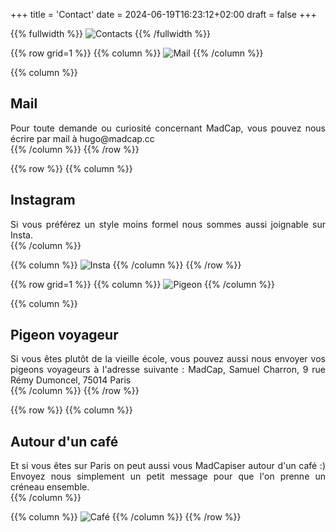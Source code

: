 +++
title = 'Contact'
date = 2024-06-19T16:23:12+02:00
draft = false
+++




<!-- Image haute accueil  -->
{{% fullwidth %}}
![Contacts](/contact/im-cont-000.png)
{{% /fullwidth %}}




<!-- ######  ligne Mail GRILLE  ###### ? -->
{{% row grid=1  %}}
{{% column %}}
![Mail](/contact/im-cont-001.png)
{{% /column %}}

{{% column %}}
## <div style="text-align: left"> Mail </div>

<div style="text-align: justify"> Pour toute demande ou curiosité concernant MadCap, vous pouvez nous écrire par mail à hugo@madcap.cc </div>
{{% /column %}}
{{% /row %}}






<!-- ######  ligne Insta noGRILLE  ###### ? -->
{{% row  %}}
{{% column %}}
## <div style="text-align: left"> Instagram </div>

<div style="text-align: justify"> Si vous préférez un style moins formel nous sommes aussi joignable sur Insta. </div>
{{% /column %}}

{{% column %}}
![Insta](/contact/im-cont-002.png)
{{% /column %}}
{{% /row %}}





<!-- ######  ligne Pigeon GRILLE  ###### ? -->
{{% row grid=1  %}}
{{% column %}}
![Pigeon](/contact/im-cont-003.png)
{{% /column %}}

{{% column %}}
## <div style="text-align: left"> Pigeon voyageur </div>

<div style="text-align: justify"> Si vous êtes plutôt de la vieille école, vous pouvez aussi nous envoyer vos pigeons voyageurs à l'adresse suivante : MadCap, Samuel Charron, 9 rue Rémy Dumoncel, 75014 Paris </div>
{{% /column %}}
{{% /row %}}




<!-- ######  ligne Café noGRILLE  ###### ? -->
{{% row  %}}
{{% column %}}
## <div style="text-align: left"> Autour d'un café </div>

<div style="text-align: justify"> Et si vous êtes sur Paris on peut aussi vous MadCapiser autour d'un café :) Envoyez nous simplement un petit message pour que l'on prenne un créneau ensemble. </div>
{{% /column %}}

{{% column %}}
![Café](/contact/im-cont-004.png)
{{% /column %}}
{{% /row %}}







